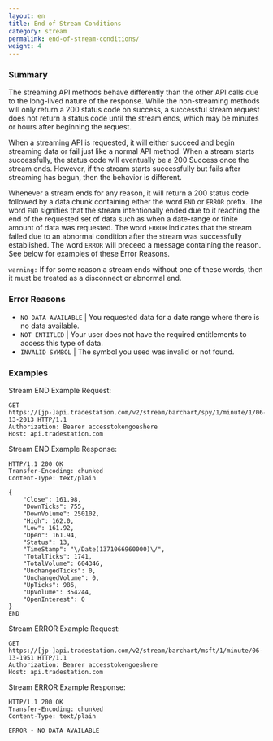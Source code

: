 ```yaml
---
layout: en
title: End of Stream Conditions
category: stream
permalink: end-of-stream-conditions/
weight: 4
---
```


### Summary

The streaming API methods behave differently than the other API calls due to the long-lived nature of the response.  While the non-streaming methods will only return a 200 status code on success, a successful stream request does not return a status code until the stream ends, which may be minutes or hours after beginning the request.

When a streaming API is requested, it will either succeed and begin streaming data or fail just like a normal API method.  When a stream starts successfully, the status code will eventually be a 200 Success once the stream ends.  However, if the stream starts successfully but fails after streaming has begun, then the behavior is different.

Whenever a stream ends for any reason, it will return a 200 status code followed by a data chunk containing either the word `END` or `ERROR` prefix.   The word `END` signifies that the stream intentionally ended due to it reaching the end of the requested set of data such as when a date-range or finite amount of data was requested.  The word `ERROR` indicates that the stream failed due to an abnormal condition after the stream was successfully established.  The word `ERROR` will preceed a message containing the reason.  See below for examples of these Error Reasons.

`warning:` If for some reason a stream ends without one of these words, then it must be treated as a disconnect or abnormal end.   

### Error Reasons

* `NO DATA AVAILABLE` | You requested data for a date range where there is no data available.
* `NOT ENTITLED` | Your user does not have the required entitlements to access this type of data.
* `INVALID SYMBOL` | The symbol you used was invalid or not found.

### Examples

Stream END Example Request:

    GET https://[jp-]api.tradestation.com/v2/stream/barchart/spy/1/minute/1/06-13-2013 HTTP/1.1
    Authorization: Bearer accesstokengoeshere
    Host: api.tradestation.com

Stream END Example Response:

    HTTP/1.1 200 OK
    Transfer-Encoding: chunked
    Content-Type: text/plain

    {
        "Close": 161.98,
        "DownTicks": 755,
        "DownVolume": 250102,
        "High": 162.0,
        "Low": 161.92,
        "Open": 161.94,
        "Status": 13,
        "TimeStamp": "\/Date(1371066960000)\/",
        "TotalTicks": 1741,
        "TotalVolume": 604346,
        "UnchangedTicks": 0,
        "UnchangedVolume": 0,
        "UpTicks": 986,
        "UpVolume": 354244,
        "OpenInterest": 0
    }
    END

Stream ERROR Example Request:

    GET https://[jp-]api.tradestation.com/v2/stream/barchart/msft/1/minute/06-13-1951 HTTP/1.1
    Authorization: Bearer accesstokengoeshere
    Host: api.tradestation.com

Stream ERROR Example Response:

    HTTP/1.1 200 OK
    Transfer-Encoding: chunked
    Content-Type: text/plain

    ERROR - NO DATA AVAILABLE

